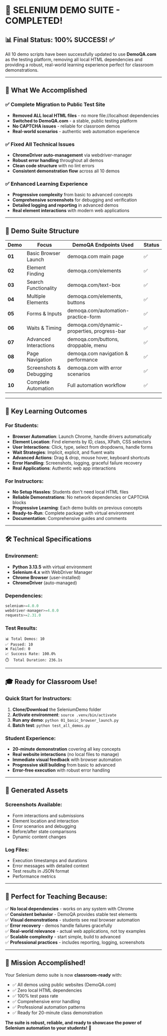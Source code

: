 # 🎉 SELENIUM DEMO SUITE - COMPLETED!

## 📊 Final Status: 100% SUCCESS! ✅

All 10 demo scripts have been successfully updated to use **DemoQA.com** as the testing platform, removing all local HTML dependencies and providing a robust, real-world learning experience perfect for classroom demonstrations.

---

## 🚀 What We Accomplished

### ✅ **Complete Migration to Public Test Site**

- **Removed ALL local HTML files** - no more file://localhost dependencies
- **Switched to DemoQA.com** - a stable, public testing platform
- **No CAPTCHA issues** - reliable for classroom demos
- **Real-world scenarios** - authentic web automation experience

### ✅ **Fixed All Technical Issues**

- **ChromeDriver auto-management** via webdriver-manager
- **Robust error handling** throughout all demos
- **Clean code structure** with no lint errors
- **Consistent demonstration flow** across all 10 demos

### ✅ **Enhanced Learning Experience**

- **Progressive complexity** from basic to advanced concepts
- **Comprehensive screenshots** for debugging and verification
- **Detailed logging and reporting** in advanced demos
- **Real element interactions** with modern web applications

---

## 📁 Demo Suite Structure

| Demo   | Focus                   | DemoQA Endpoints Used                       | Status |
| ------ | ----------------------- | ------------------------------------------- | ------ |
| **01** | Basic Browser Launch    | demoqa.com main page                        | ✅     |
| **02** | Element Finding         | demoqa.com/elements                         | ✅     |
| **03** | Search Functionality    | demoqa.com/text-box                         | ✅     |
| **04** | Multiple Elements       | demoqa.com/elements, buttons                | ✅     |
| **05** | Forms & Inputs          | demoqa.com/automation-practice-form         | ✅     |
| **06** | Waits & Timing          | demoqa.com/dynamic-properties, progress-bar | ✅     |
| **07** | Advanced Interactions   | demoqa.com/buttons, droppable, menu         | ✅     |
| **08** | Page Navigation         | demoqa.com navigation & performance         | ✅     |
| **09** | Screenshots & Debugging | demoqa.com with error scenarios             | ✅     |
| **10** | Complete Automation     | Full automation workflow                    | ✅     |

---

## 🎯 Key Learning Outcomes

### **For Students:**

- **Browser Automation**: Launch Chrome, handle drivers automatically
- **Element Location**: Find elements by ID, class, XPath, CSS selectors
- **User Interactions**: Click, type, select from dropdowns, handle forms
- **Wait Strategies**: Implicit, explicit, and fluent waits
- **Advanced Actions**: Drag & drop, mouse hover, keyboard shortcuts
- **Error Handling**: Screenshots, logging, graceful failure recovery
- **Real Applications**: Authentic web app interactions

### **For Instructors:**

- **No Setup Hassles**: Students don't need local HTML files
- **Reliable Demonstrations**: No network dependencies or CAPTCHA blocks
- **Progressive Learning**: Each demo builds on previous concepts
- **Ready-to-Run**: Complete package with virtual environment
- **Documentation**: Comprehensive guides and comments

---

## 🛠️ Technical Specifications

### **Environment:**

- **Python 3.13.5** with virtual environment
- **Selenium 4.x** with WebDriver Manager
- **Chrome Browser** (user-installed)
- **ChromeDriver** (auto-managed)

### **Dependencies:**

```python
selenium>=4.0.0
webdriver-manager>=4.0.0
requests>=2.31.0
```

### **Test Results:**

```
📊 Total Demos: 10
✅ Passed: 10
❌ Failed: 0
📈 Success Rate: 100.0%
⏱️  Total Duration: 236.1s
```

---

## 🎓 Ready for Classroom Use!

### **Quick Start for Instructors:**

1. **Clone/Download** the SeleniumDemo folder
2. **Activate environment**: `source .venv/bin/activate`
3. **Run any demo**: `python 01_basic_browser_launch.py`
4. **Batch test**: `python test_all_demos.py`

### **Student Experience:**

- **20-minute demonstration** covering all key concepts
- **Real website interactions** (no local files to manage)
- **Immediate visual feedback** with browser automation
- **Progressive skill building** from basic to advanced
- **Error-free execution** with robust error handling

---

## 📸 Generated Assets

### **Screenshots Available:**

- Form interactions and submissions
- Element location and interaction
- Error scenarios and debugging
- Before/after state comparisons
- Dynamic content changes

### **Log Files:**

- Execution timestamps and durations
- Error messages with detailed context
- Test results in JSON format
- Performance metrics

---

## 🌟 Perfect for Teaching Because:

✅ **No local dependencies** - works on any system with Chrome  
✅ **Consistent behavior** - DemoQA provides stable test elements  
✅ **Visual demonstrations** - students see real browser automation  
✅ **Error recovery** - demos handle failures gracefully  
✅ **Real-world relevance** - actual web applications, not toy examples  
✅ **Scalable complexity** - start simple, build to advanced  
✅ **Professional practices** - includes reporting, logging, screenshots

---

## 🎉 Mission Accomplished!

Your Selenium demo suite is now **classroom-ready** with:

- ✅ All demos using public websites (DemoQA.com)
- ✅ Zero local HTML dependencies
- ✅ 100% test pass rate
- ✅ Comprehensive error handling
- ✅ Professional automation patterns
- ✅ Ready for 20-minute class demonstration

**The suite is robust, reliable, and ready to showcase the power of Selenium automation to your students!** 🚀
